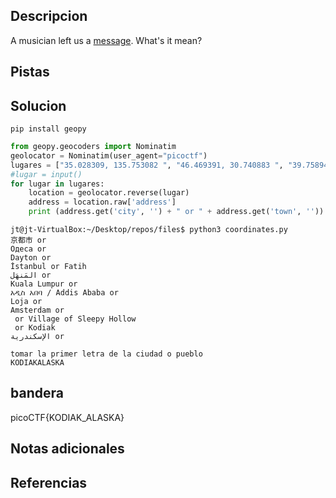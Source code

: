 ## Descripcion
A musician left us a [message](https://jupiter.challenges.picoctf.org/static/d5570d48262dbba2a31f2a940409ad9d/message.txt). What's it mean?

## Pistas
## Solucion
```
pip install geopy
```

```python
from geopy.geocoders import Nominatim
geolocator = Nominatim(user_agent="picoctf")
lugares = ["35.028309, 135.753082 ", "46.469391, 30.740883 ", "39.758949, -84.191605 ", "41.015137, 28.979530 ", "24.466667, 54.366669 ", "3.140853, 101.693207 ", "9.005401, 38.763611 ", "-3.989038, -79.203560 ", "52.377956, 4.897070 ", "41.085651, -73.858467 ", "57.790001, -152.407227 ", "31.205753, 29.924526 "]
#lugar = input()
for lugar in lugares:
    location = geolocator.reverse(lugar)
    address = location.raw['address']
    print (address.get('city', '') + " or " + address.get('town', ''))
```

```
jt@jt-VirtualBox:~/Desktop/repos/files$ python3 coordinates.py 
京都市 or 
Одеса or 
Dayton or 
İstanbul or Fatih
المَنهَل or 
Kuala Lumpur or 
አዲስ አበባ / Addis Ababa or 
Loja or 
Amsterdam or 
 or Village of Sleepy Hollow
 or Kodiak
الإسكندرية or 
```

```
tomar la primer letra de la ciudad o pueblo
KODIAKALASKA
```
## bandera
picoCTF{KODIAK_ALASKA}

## Notas adicionales 

## Referencias